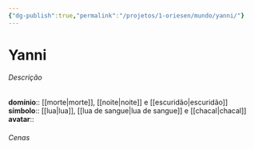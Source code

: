 ```yaml
---
{"dg-publish":true,"permalink":"/projetos/1-oriesen/mundo/yanni/"}
---
```



# Yanni

###### Descrição
**domínio**:: [[morte|morte]], [[noite|noite]] e [[escuridão|escuridão]]
**símbolo**:: [[lua|lua]], [[lua de sangue|lua de sangue]] e [[chacal|chacal]]
**avatar**:: 


###### Cenas

